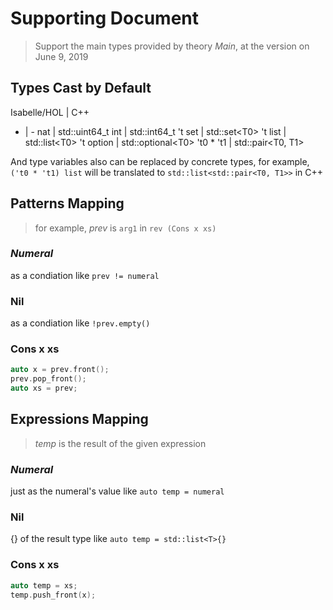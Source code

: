 # Supporting Document

> Support the main types provided by theory *Main*, at the version on June 9, 2019

## Types Cast by Default

Isabelle/HOL | C++
- | -
nat | std::uint64_t
int | std::int64_t
't set | std::set\<T0\>
't list | std::list\<T0\>
't option | std::optional\<T0\>
't0 * 't1 | std::pair\<T0, T1\>

And type variables also can be replaced by concrete types, for example, `('t0 * 't1) list` will be translated to `std::list<std::pair<T0, T1>>` in C++

## Patterns Mapping

> for example, *prev* is `arg1` in `rev (Cons x xs)`

### *Numeral*

as a condiation like `prev != numeral`

### Nil

as a condiation like `!prev.empty()`

### Cons x xs

```cpp
auto x = prev.front();
prev.pop_front();
auto xs = prev;
```

## Expressions Mapping

> *temp* is the result of the given expression

### *Numeral*

just as the numeral's value like `auto temp = numeral`

### Nil

{} of the result type like `auto temp = std::list<T>{}`

### Cons x xs

```cpp
auto temp = xs;
temp.push_front(x);
```
